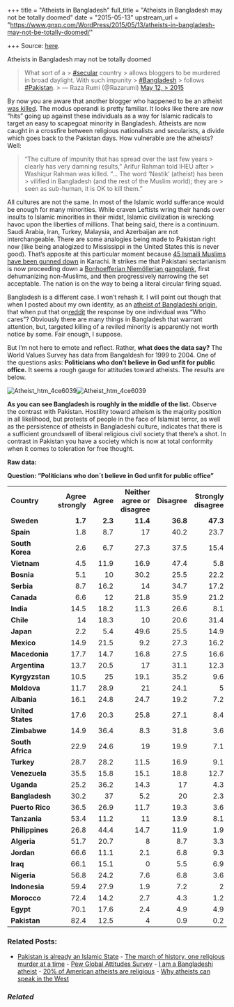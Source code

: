 +++
title = "Atheists in Bangladesh"
full_title = "Atheists in Bangladesh may not be totally doomed"
date = "2015-05-13"
upstream_url = "https://www.gnxp.com/WordPress/2015/05/13/atheists-in-bangladesh-may-not-be-totally-doomed/"

+++
Source: [here](https://www.gnxp.com/WordPress/2015/05/13/atheists-in-bangladesh-may-not-be-totally-doomed/).

Atheists in Bangladesh may not be totally doomed

> What sort of a > [\#secular](https://twitter.com/hashtag/secular?src=hash) country > allows bloggers to be murdered in broad daylight. With such impunity > [\#Bangladesh](https://twitter.com/hashtag/Bangladesh?src=hash) > follows [\#Pakistan](https://twitter.com/hashtag/Pakistan?src=hash). >
> — Raza Rumi (@Razarumi) [May 12, > 2015](https://twitter.com/Razarumi/status/598241506059747330)

By now you are aware that another blogger who happened to be an atheist [was killed](http://www.washingtonpost.com/news/morning-mix/wp/2015/05/12/bangladeshi-secular-blogger-ananta-bijoy-das-hacked-to-death-in-third-fatal-attack-this-year/). The modus operandi is pretty familiar. It looks like there are now “hits” going up against these individuals as a way for Islamic radicals to target an easy to scapegoat minority in Bangladesh. Atheists are now caught in a crossfire between religious nationalists and secularists, a divide which goes back to the Pakistan days. How vulnerable are the atheists? Well:

> “The culture of impunity that has spread over the last few years > clearly has very damning results,” Arifur Rahman told IHEU after > Washiqur Rahman was killed. “… The word ‘Nastik’ (atheist) has been > vilified in Bangladesh (and the rest of the Muslim world); they are > seen as sub-human, it is OK to kill them.”

All cultures are not the same. In most of the Islamic world sufferance would be enough for many minorities. While craven Leftists wring their hands over insults to Islamic minorities in their midst, Islamic civilization is wrecking havoc upon the liberties of millions. That being said, there is a continuum. Saudi Arabia, Iran, Turkey, Malaysia, and Azerbaijan are not interchangeable. There are some analogies being made to Pakistan right now (like being analogized to Mississippi in the United States this is never good). That’s apposite at this particular moment because [45 Ismaili Muslims have been gunned down](http://www.bbc.com/news/world-asia-32717321) in Karachi. It strikes me that Pakistani sectarianism is now proceeding down a [Bonhoefferian Niemöllerian gangplank](http://thinkexist.com/quotation/first-they-came-for-the-communists-but-i-was-not/1500680.html), first dehumanizing non-Muslims, and then progressively narrowing the set acceptable. The nation is on the way to being a literal circular firing squad.

Bangladesh is a different case. I won’t rehash it. I will point out though that when I posted about my own identity, as an [atheist of Bangladeshi origin](http://www.unz.com/gnxp/i-am-a-bangladeshi-atheist/), that when put that on[reddit](http://www.reddit.com/r/bangladesh/comments/31lytz/i_am_a_bangladeshi_atheist/) the response by one individual was “Who cares”? Obviously there are many things in Bangladesh that warrant attention, but, targeted killing of a reviled minority is apparently not worth notice by some. Fair enough, I suppose.

But I’m not here to emote and reflect. Rather, **what does the data say?** The World Values Survey has data from Bangaldesh for 1999 to 2004. One of the questions asks: **Politicians who don’t believe in God unfit for public office.** It seems a rough gauge for attitudes toward atheists. The results are below.

![Atheist_htm_4ce6039](https://i0.wp.com/www.unz.com/wp-content/uploads/2015/05/Atheist_htm_4ce6039.png?resize=640%2C904)![Atheist_htm_4ce6039](https://i0.wp.com/www.unz.com/wp-content/uploads/2015/05/Atheist_htm_4ce6039.png?resize=640%2C904)

**As you can see Bangladesh is roughly in the middle of the list.** Observe the contrast with Pakistan. Hostility toward atheism is the majority position in all likelihood, but protests of people in the face of Islamist terror, as well as the persistence of atheists in Bangladeshi culture, indicates that there is a sufficient groundswell of liberal religious civil society that there’s a shot. In contrast in Pakistan you have a society which is now at total conformity when it comes to toleration for free thought.

**Raw data:**

**Question: “Politicians who don´t believe in God unfit for public office”**

|                   |                    |           |                               |              |                       |               |                |
|:------------------|-------------------:|----------:|------------------------------:|-------------:|----------------------:|--------------:|---------------:|
| **Country**       | **Agree strongly** | **Agree** | **Neither agree or disagree** | **Disagree** | **Strongly disagree** | **No answer** | **Don’t know** |
| **Sweden**        |            **1.7** |   **2.3** |                      **11.4** |     **36.8** |              **47.3** |         **0** |        **0.4** |
| **Spain**         |                1.8 |       8.7 |                            17 |         40.2 |                  23.7 |             0 |            8.7 |
| **South Korea**   |                2.6 |       6.7 |                          27.3 |         37.5 |                  15.4 |             0 |           10.5 |
| **Vietnam**       |                4.5 |      11.9 |                          16.9 |         47.4 |                   5.8 |             0 |           13.5 |
| **Bosnia**        |                5.1 |        10 |                          30.2 |         25.5 |                  22.2 |             0 |              7 |
| **Serbia**        |                8.7 |      16.2 |                            14 |         34.7 |                  17.2 |             0 |            9.2 |
| **Canada**        |                6.6 |        12 |                          21.8 |         35.9 |                  21.2 |             0 |            2.5 |
| **India**         |               14.5 |      18.2 |                          11.3 |         26.6 |                   8.1 |             0 |           21.3 |
| **Chile**         |                 14 |      18.3 |                            10 |         20.6 |                  31.4 |             0 |            5.6 |
| **Japan**         |                2.2 |       5.4 |                          49.6 |         25.5 |                  14.9 |             0 |            2.5 |
| **Mexico**        |               14.9 |      21.5 |                           9.2 |         27.3 |                  16.2 |             0 |           10.9 |
| **Macedonia**     |               17.7 |      14.7 |                          16.8 |         27.5 |                  16.6 |             0 |            6.8 |
| **Argentina**     |               13.7 |      20.5 |                            17 |         31.1 |                  12.3 |             0 |            5.4 |
| **Kyrgyzstan**    |               10.5 |        25 |                          19.1 |         35.2 |                   9.6 |             0 |            0.6 |
| **Moldova**       |               11.7 |      28.9 |                            21 |         24.1 |                     5 |             0 |            9.2 |
| **Albania**       |               16.1 |      24.8 |                          24.7 |         19.2 |                   7.2 |             0 |              8 |
| **United States** |               17.6 |      20.3 |                          25.8 |         27.1 |                   8.4 |             0 |            0.8 |
| **Zimbabwe**      |               14.9 |      36.4 |                           8.3 |         31.8 |                   3.6 |             0 |            5.1 |
| **South Africa**  |               22.9 |      24.6 |                            19 |         19.9 |                   7.1 |             0 |            6.5 |
| **Turkey**        |               28.7 |      28.2 |                          11.5 |         16.9 |                   9.1 |           0.1 |            5.6 |
| **Venezuela**     |               35.5 |      15.8 |                          15.1 |         18.8 |                  12.7 |             0 |            2.2 |
| **Uganda**        |               25.2 |      36.2 |                          14.3 |           17 |                   4.3 |             0 |              3 |
| **Bangladesh**    |               30.2 |        37 |                           5.2 |           20 |                   2.3 |             0 |            5.3 |
| **Puerto Rico**   |               36.5 |      26.9 |                          11.7 |         19.3 |                   3.6 |           0.4 |            1.5 |
| **Tanzania**      |               53.4 |      11.2 |                            11 |         13.9 |                   8.1 |             1 |            1.4 |
| **Philippines**   |               26.8 |      44.4 |                          14.7 |         11.9 |                   1.9 |             0 |            0.2 |
| **Algeria**       |               51.7 |      20.7 |                             8 |          8.7 |                   3.3 |             0 |            7.6 |
| **Jordan**        |               66.6 |      11.1 |                           2.1 |          6.8 |                   9.3 |             0 |            4.1 |
| **Iraq**          |               66.1 |      15.1 |                             0 |          5.5 |                   6.9 |           2.2 |            4.2 |
| **Nigeria**       |               56.8 |      24.2 |                           7.6 |          6.8 |                   3.6 |             0 |              1 |
| **Indonesia**     |               59.4 |      27.9 |                           1.9 |          7.2 |                     2 |             0 |            1.6 |
| **Morocco**       |               72.4 |      14.2 |                           2.7 |          4.3 |                   1.2 |             0 |            5.1 |
| **Egypt**         |               70.1 |      17.6 |                           2.4 |          4.9 |                   4.9 |             0 |              0 |
| **Pakistan**      |               82.4 |      12.5 |                             4 |          0.9 |                   0.2 |             0 |              0 |

### Related Posts:

- [Pakistan is already an Islamic
  State](https://www.gnxp.com/WordPress/2009/04/30/pakistan-is-already-an-islamic-state/) - [The march of history, one religious murder at a
  time](https://www.gnxp.com/WordPress/2015/02/27/the-march-of-history-one-religious-murder-at-a-time/) - [Pew Global Attitudes
  Survey](https://www.gnxp.com/WordPress/2007/10/05/pew-global-attitudes-survey/) - [I am a Bangladeshi
  atheist](https://www.gnxp.com/WordPress/2015/04/06/i-am-a-bangladeshi-atheist/) - [20% of American atheists are
  religious](https://www.gnxp.com/WordPress/2008/08/24/20-of-american-atheists-are-religious/) - [Why atheists can speak in the
  West](https://www.gnxp.com/WordPress/2013/04/22/why-atheists-can-speak-in-the-west/)

### *Related*

[](https://www.addtoany.com/add_to/facebook?linkurl=https%3A%2F%2Fwww.gnxp.com%2FWordPress%2F2015%2F05%2F13%2Fatheists-in-bangladesh-may-not-be-totally-doomed%2F&linkname=Atheists%20in%20Bangladesh%20may%20not%20be%20totally%20doomed "Facebook")[](https://www.addtoany.com/add_to/twitter?linkurl=https%3A%2F%2Fwww.gnxp.com%2FWordPress%2F2015%2F05%2F13%2Fatheists-in-bangladesh-may-not-be-totally-doomed%2F&linkname=Atheists%20in%20Bangladesh%20may%20not%20be%20totally%20doomed "Twitter")[](https://www.addtoany.com/add_to/email?linkurl=https%3A%2F%2Fwww.gnxp.com%2FWordPress%2F2015%2F05%2F13%2Fatheists-in-bangladesh-may-not-be-totally-doomed%2F&linkname=Atheists%20in%20Bangladesh%20may%20not%20be%20totally%20doomed "Email")[](https://www.addtoany.com/share)
